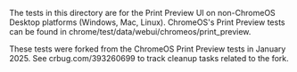 The tests in this directory are for the Print Preview UI on non-ChromeOS Desktop
platforms (Windows, Mac, Linux). ChromeOS's Print Preview tests can be found in
chrome/test/data/webui/chromeos/print_preview.

These tests were forked from the ChromeOS Print Preview tests in January 2025.
See crbug.com/393260699 to track cleanup tasks related to the fork.

